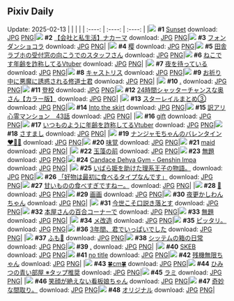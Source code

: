 ## Pixiv Daily
Update: 2025-02-13
|      |      |      |
| :----: | :----: | :----: |
|![](https://pixiv.microyu.workers.dev/c/240x480/img-master/img/2025/02/11/00/03/49/127109049_p0_master1200.jpg) **#1** [Sunset](https://www.pixiv.net/artworks/127109049) download: [JPG](https://pixiv.microyu.workers.dev/img-original/img/2025/02/11/00/03/49/127109049_p0.jpg) [PNG](https://pixiv.microyu.workers.dev/img-original/img/2025/02/11/00/03/49/127109049_p0.png)|![](https://pixiv.microyu.workers.dev/c/240x480/img-master/img/2025/02/11/12/00/20/127122096_p0_master1200.jpg) **#2** [【会社と私生活】ナカーマ](https://www.pixiv.net/artworks/127122096) download: [JPG](https://pixiv.microyu.workers.dev/img-original/img/2025/02/11/12/00/20/127122096_p0.jpg) [PNG](https://pixiv.microyu.workers.dev/img-original/img/2025/02/11/12/00/20/127122096_p0.png)|![](https://pixiv.microyu.workers.dev/c/240x480/img-master/img/2025/02/11/20/30/02/127135739_p0_master1200.jpg) **#3** [フォンダンショコラ](https://www.pixiv.net/artworks/127135739) download: [JPG](https://pixiv.microyu.workers.dev/img-original/img/2025/02/11/20/30/02/127135739_p0.jpg) [PNG](https://pixiv.microyu.workers.dev/img-original/img/2025/02/11/20/30/02/127135739_p0.png)|
|![](https://pixiv.microyu.workers.dev/c/240x480/img-master/img/2025/02/11/00/19/28/127109700_p0_master1200.jpg) **#4** [樱](https://www.pixiv.net/artworks/127109700) download: [JPG](https://pixiv.microyu.workers.dev/img-original/img/2025/02/11/00/19/28/127109700_p0.jpg) [PNG](https://pixiv.microyu.workers.dev/img-original/img/2025/02/11/00/19/28/127109700_p0.png)|![](https://pixiv.microyu.workers.dev/c/240x480/img-master/img/2025/02/11/20/09/49/127135036_p0_master1200.jpg) **#5** [田舎ラブホの受付窓の向こうでのスタッフさん](https://www.pixiv.net/artworks/127135036) download: [JPG](https://pixiv.microyu.workers.dev/img-original/img/2025/02/11/20/09/49/127135036_p0.jpg) [PNG](https://pixiv.microyu.workers.dev/img-original/img/2025/02/11/20/09/49/127135036_p0.png)|![](https://pixiv.microyu.workers.dev/c/240x480/img-master/img/2025/02/11/21/26/59/127137872_p0_master1200.jpg) **#6** [ねこです年齢を詐称してるVtuber](https://www.pixiv.net/artworks/127137872) download: [JPG](https://pixiv.microyu.workers.dev/img-original/img/2025/02/11/21/26/59/127137872_p0.jpg) [PNG](https://pixiv.microyu.workers.dev/img-original/img/2025/02/11/21/26/59/127137872_p0.png)|
|![](https://pixiv.microyu.workers.dev/c/240x480/img-master/img/2025/02/12/07/30/05/127152605_p0_master1200.jpg) **#7** [夜を待っている](https://www.pixiv.net/artworks/127152605) download: [JPG](https://pixiv.microyu.workers.dev/img-original/img/2025/02/12/07/30/05/127152605_p0.jpg) [PNG](https://pixiv.microyu.workers.dev/img-original/img/2025/02/12/07/30/05/127152605_p0.png)|![](https://pixiv.microyu.workers.dev/c/240x480/img-master/img/2025/02/12/00/00/17/127144091_p0_master1200.jpg) **#8** [キャストリス](https://www.pixiv.net/artworks/127144091) download: [JPG](https://pixiv.microyu.workers.dev/img-original/img/2025/02/12/00/00/17/127144091_p0.jpg) [PNG](https://pixiv.microyu.workers.dev/img-original/img/2025/02/12/00/00/17/127144091_p0.png)|![](https://pixiv.microyu.workers.dev/c/240x480/img-master/img/2025/02/11/20/05/09/127134877_p0_master1200.jpg) **#9** [お祈り中に悪魔に誘惑される修道士君](https://www.pixiv.net/artworks/127134877) download: [JPG](https://pixiv.microyu.workers.dev/img-original/img/2025/02/11/20/05/09/127134877_p0.jpg) [PNG](https://pixiv.microyu.workers.dev/img-original/img/2025/02/11/20/05/09/127134877_p0.png)|
|![](https://pixiv.microyu.workers.dev/c/240x480/img-master/img/2025/02/12/19/57/59/127166786_p0_master1200.jpg) **#10** [.](https://www.pixiv.net/artworks/127166786) download: [JPG](https://pixiv.microyu.workers.dev/img-original/img/2025/02/12/19/57/59/127166786_p0.jpg) [PNG](https://pixiv.microyu.workers.dev/img-original/img/2025/02/12/19/57/59/127166786_p0.png)|![](https://pixiv.microyu.workers.dev/c/240x480/img-master/img/2025/02/11/00/01/27/127108834_p0_master1200.jpg) **#11** [登校](https://www.pixiv.net/artworks/127108834) download: [JPG](https://pixiv.microyu.workers.dev/img-original/img/2025/02/11/00/01/27/127108834_p0.jpg) [PNG](https://pixiv.microyu.workers.dev/img-original/img/2025/02/11/00/01/27/127108834_p0.png)|![](https://pixiv.microyu.workers.dev/c/240x480/img-master/img/2025/02/11/00/05/03/127109123_p0_master1200.jpg) **#12** [24時間シャッターチャンスな奥さん【カラー版】](https://www.pixiv.net/artworks/127109123) download: [JPG](https://pixiv.microyu.workers.dev/img-original/img/2025/02/11/00/05/03/127109123_p0.jpg) [PNG](https://pixiv.microyu.workers.dev/img-original/img/2025/02/11/00/05/03/127109123_p0.png)|
|![](https://pixiv.microyu.workers.dev/c/240x480/img-master/img/2025/02/11/20/51/41/127136453_p0_master1200.jpg) **#13** [スターレイルまとめ③](https://www.pixiv.net/artworks/127136453) download: [JPG](https://pixiv.microyu.workers.dev/img-original/img/2025/02/11/20/51/41/127136453_p0.jpg) [PNG](https://pixiv.microyu.workers.dev/img-original/img/2025/02/11/20/51/41/127136453_p0.png)|![](https://pixiv.microyu.workers.dev/c/240x480/img-master/img/2025/02/11/17/43/00/127130153_p0_master1200.jpg) **#14** [Into the skirt](https://www.pixiv.net/artworks/127130153) download: [JPG](https://pixiv.microyu.workers.dev/img-original/img/2025/02/11/17/43/00/127130153_p0.jpg) [PNG](https://pixiv.microyu.workers.dev/img-original/img/2025/02/11/17/43/00/127130153_p0.png)|![](https://pixiv.microyu.workers.dev/c/240x480/img-master/img/2025/02/11/17/15/06/127129389_p0_master1200.jpg) **#15** [訳アリ心霊マンション　43話](https://www.pixiv.net/artworks/127129389) download: [JPG](https://pixiv.microyu.workers.dev/img-original/img/2025/02/11/17/15/06/127129389_p0.jpg) [PNG](https://pixiv.microyu.workers.dev/img-original/img/2025/02/11/17/15/06/127129389_p0.png)|
|![](https://pixiv.microyu.workers.dev/c/240x480/img-master/img/2025/02/11/18/40/17/127132079_p0_master1200.jpg) **#16** [gift](https://www.pixiv.net/artworks/127132079) download: [JPG](https://pixiv.microyu.workers.dev/img-original/img/2025/02/11/18/40/17/127132079_p0.jpg) [PNG](https://pixiv.microyu.workers.dev/img-original/img/2025/02/11/18/40/17/127132079_p0.png)|![](https://pixiv.microyu.workers.dev/c/240x480/img-master/img/2025/02/12/21/08/36/127169441_p0_master1200.jpg) **#17** [いつものように年齢を詐称してるVtuber](https://www.pixiv.net/artworks/127169441) download: [JPG](https://pixiv.microyu.workers.dev/img-original/img/2025/02/12/21/08/36/127169441_p0.jpg) [PNG](https://pixiv.microyu.workers.dev/img-original/img/2025/02/12/21/08/36/127169441_p0.png)|![](https://pixiv.microyu.workers.dev/c/240x480/img-master/img/2025/02/12/02/00/34/127148184_p0_master1200.jpg) **#18** [さすまし](https://www.pixiv.net/artworks/127148184) download: [JPG](https://pixiv.microyu.workers.dev/img-original/img/2025/02/12/02/00/34/127148184_p0.jpg) [PNG](https://pixiv.microyu.workers.dev/img-original/img/2025/02/12/02/00/34/127148184_p0.png)|
|![](https://pixiv.microyu.workers.dev/c/240x480/img-master/img/2025/02/11/01/30/01/127111826_p0_master1200.jpg) **#19** [ナンジャモちゃんのバレンタイン❤️🫶🍫](https://www.pixiv.net/artworks/127111826) download: [JPG](https://pixiv.microyu.workers.dev/img-original/img/2025/02/11/01/30/01/127111826_p0.jpg) [PNG](https://pixiv.microyu.workers.dev/img-original/img/2025/02/11/01/30/01/127111826_p0.png)|![](https://pixiv.microyu.workers.dev/c/240x480/img-master/img/2025/02/11/12/10/59/127122423_p0_master1200.jpg) **#20** [味覚](https://www.pixiv.net/artworks/127122423) download: [JPG](https://pixiv.microyu.workers.dev/img-original/img/2025/02/11/12/10/59/127122423_p0.jpg) [PNG](https://pixiv.microyu.workers.dev/img-original/img/2025/02/11/12/10/59/127122423_p0.png)|![](https://pixiv.microyu.workers.dev/c/240x480/img-master/img/2025/02/12/00/00/11/127144058_p0_master1200.jpg) **#21** [maid](https://www.pixiv.net/artworks/127144058) download: [JPG](https://pixiv.microyu.workers.dev/img-original/img/2025/02/12/00/00/11/127144058_p0.jpg) [PNG](https://pixiv.microyu.workers.dev/img-original/img/2025/02/12/00/00/11/127144058_p0.png)|
|![](https://pixiv.microyu.workers.dev/c/240x480/img-master/img/2025/02/11/09/32/31/127118787_p0_master1200.jpg) **#22** [玉藻の前](https://www.pixiv.net/artworks/127118787) download: [JPG](https://pixiv.microyu.workers.dev/img-original/img/2025/02/11/09/32/31/127118787_p0.jpg) [PNG](https://pixiv.microyu.workers.dev/img-original/img/2025/02/11/09/32/31/127118787_p0.png)|![](https://pixiv.microyu.workers.dev/c/240x480/img-master/img/2025/02/11/00/00/29/127108675_p0_master1200.jpg) **#23** [無題](https://www.pixiv.net/artworks/127108675) download: [JPG](https://pixiv.microyu.workers.dev/img-original/img/2025/02/11/00/00/29/127108675_p0.jpg) [PNG](https://pixiv.microyu.workers.dev/img-original/img/2025/02/11/00/00/29/127108675_p0.png)|![](https://pixiv.microyu.workers.dev/c/240x480/img-master/img/2025/02/11/02/04/13/127112698_p0_master1200.jpg) **#24** [Candace Dehya Gym - Genshin Impa](https://www.pixiv.net/artworks/127112698) download: [JPG](https://pixiv.microyu.workers.dev/img-original/img/2025/02/11/02/04/13/127112698_p0.jpg) [PNG](https://pixiv.microyu.workers.dev/img-original/img/2025/02/11/02/04/13/127112698_p0.png)|
|![](https://pixiv.microyu.workers.dev/c/240x480/img-master/img/2025/02/12/19/50/27/127166575_p0_master1200.jpg) **#25** [いばら姫を助けた理系王子の物語。](https://www.pixiv.net/artworks/127166575) download: [JPG](https://pixiv.microyu.workers.dev/img-original/img/2025/02/12/19/50/27/127166575_p0.jpg) [PNG](https://pixiv.microyu.workers.dev/img-original/img/2025/02/12/19/50/27/127166575_p0.png)|![](https://pixiv.microyu.workers.dev/c/240x480/img-master/img/2025/02/11/02/28/26/127113236_p0_master1200.jpg) **#26** [「好物は最初に食べるタイプなんです」](https://www.pixiv.net/artworks/127113236) download: [JPG](https://pixiv.microyu.workers.dev/img-original/img/2025/02/11/02/28/26/127113236_p0.jpg) [PNG](https://pixiv.microyu.workers.dev/img-original/img/2025/02/11/02/28/26/127113236_p0.png)|![](https://pixiv.microyu.workers.dev/c/240x480/img-master/img/2025/02/11/00/00/58/127108768_p0_master1200.jpg) **#27** [甘いものの食べすぎですねー。](https://www.pixiv.net/artworks/127108768) download: [JPG](https://pixiv.microyu.workers.dev/img-original/img/2025/02/11/00/00/58/127108768_p0.jpg) [PNG](https://pixiv.microyu.workers.dev/img-original/img/2025/02/11/00/00/58/127108768_p0.png)|
|![](https://pixiv.microyu.workers.dev/c/240x480/img-master/img/2025/02/11/00/00/10/127108571_p0_master1200.jpg) **#28** [💝](https://www.pixiv.net/artworks/127108571) download: [JPG](https://pixiv.microyu.workers.dev/img-original/img/2025/02/11/00/00/10/127108571_p0.jpg) [PNG](https://pixiv.microyu.workers.dev/img-original/img/2025/02/11/00/00/10/127108571_p0.png)|![](https://pixiv.microyu.workers.dev/c/240x480/img-master/img/2025/02/12/14/46/39/127159271_p0_master1200.jpg) **#29** [画画](https://www.pixiv.net/artworks/127159271) download: [JPG](https://pixiv.microyu.workers.dev/img-original/img/2025/02/12/14/46/39/127159271_p0.jpg) [PNG](https://pixiv.microyu.workers.dev/img-original/img/2025/02/12/14/46/39/127159271_p0.png)|![](https://pixiv.microyu.workers.dev/c/240x480/img-master/img/2025/02/11/12/51/25/127123304_p0_master1200.jpg) **#30** [夜更かしわんちゃん](https://www.pixiv.net/artworks/127123304) download: [JPG](https://pixiv.microyu.workers.dev/img-original/img/2025/02/11/12/51/25/127123304_p0.jpg) [PNG](https://pixiv.microyu.workers.dev/img-original/img/2025/02/11/12/51/25/127123304_p0.png)|
|![](https://pixiv.microyu.workers.dev/c/240x480/img-master/img/2025/02/11/00/02/38/127108952_p0_master1200.jpg) **#31** [今世こそ口説き落とす](https://www.pixiv.net/artworks/127108952) download: [JPG](https://pixiv.microyu.workers.dev/img-original/img/2025/02/11/00/02/38/127108952_p0.jpg) [PNG](https://pixiv.microyu.workers.dev/img-original/img/2025/02/11/00/02/38/127108952_p0.png)|![](https://pixiv.microyu.workers.dev/c/240x480/img-master/img/2025/02/12/20/00/50/127166998_p0_master1200.jpg) **#32** [本屋さんの百合コーナーで](https://www.pixiv.net/artworks/127166998) download: [JPG](https://pixiv.microyu.workers.dev/img-original/img/2025/02/12/20/00/50/127166998_p0.jpg) [PNG](https://pixiv.microyu.workers.dev/img-original/img/2025/02/12/20/00/50/127166998_p0.png)|![](https://pixiv.microyu.workers.dev/c/240x480/img-master/img/2025/02/11/20/54/48/127136570_p0_master1200.jpg) **#33** [無題](https://www.pixiv.net/artworks/127136570) download: [JPG](https://pixiv.microyu.workers.dev/img-original/img/2025/02/11/20/54/48/127136570_p0.jpg) [PNG](https://pixiv.microyu.workers.dev/img-original/img/2025/02/11/20/54/48/127136570_p0.png)|
|![](https://pixiv.microyu.workers.dev/c/240x480/img-master/img/2025/02/11/22/24/37/127140247_p0_master1200.jpg) **#34** [メ改造](https://www.pixiv.net/artworks/127140247) download: [JPG](https://pixiv.microyu.workers.dev/img-original/img/2025/02/11/22/24/37/127140247_p0.jpg) [PNG](https://pixiv.microyu.workers.dev/img-original/img/2025/02/11/22/24/37/127140247_p0.png)|![](https://pixiv.microyu.workers.dev/c/240x480/img-master/img/2025/02/12/09/30/02/127153706_p0_master1200.jpg) **#35** [ピッタリ。](https://www.pixiv.net/artworks/127153706) download: [JPG](https://pixiv.microyu.workers.dev/img-original/img/2025/02/12/09/30/02/127153706_p0.jpg) [PNG](https://pixiv.microyu.workers.dev/img-original/img/2025/02/12/09/30/02/127153706_p0.png)|![](https://pixiv.microyu.workers.dev/c/240x480/img-master/img/2025/02/11/10/55/20/127120649_p0_master1200.jpg) **#36** [3年間、君でいっぱいでした](https://www.pixiv.net/artworks/127120649) download: [JPG](https://pixiv.microyu.workers.dev/img-original/img/2025/02/11/10/55/20/127120649_p0.jpg) [PNG](https://pixiv.microyu.workers.dev/img-original/img/2025/02/11/10/55/20/127120649_p0.png)|
|![](https://pixiv.microyu.workers.dev/c/240x480/img-master/img/2025/02/11/01/28/29/127111791_p0_master1200.jpg) **#37** [ふも💢](https://www.pixiv.net/artworks/127111791) download: [JPG](https://pixiv.microyu.workers.dev/img-original/img/2025/02/11/01/28/29/127111791_p0.jpg) [PNG](https://pixiv.microyu.workers.dev/img-original/img/2025/02/11/01/28/29/127111791_p0.png)|![](https://pixiv.microyu.workers.dev/c/240x480/img-master/img/2025/02/12/00/25/23/127145323_p0_master1200.jpg) **#38** [シッテムの箱の日常](https://www.pixiv.net/artworks/127145323) download: [JPG](https://pixiv.microyu.workers.dev/img-original/img/2025/02/12/00/25/23/127145323_p0.jpg) [PNG](https://pixiv.microyu.workers.dev/img-original/img/2025/02/12/00/25/23/127145323_p0.png)|![](https://pixiv.microyu.workers.dev/c/240x480/img-master/img/2025/02/12/14/43/54/127159231_p0_master1200.jpg) **#39** [.](https://www.pixiv.net/artworks/127159231) download: [JPG](https://pixiv.microyu.workers.dev/img-original/img/2025/02/12/14/43/54/127159231_p0.jpg) [PNG](https://pixiv.microyu.workers.dev/img-original/img/2025/02/12/14/43/54/127159231_p0.png)|
|![](https://pixiv.microyu.workers.dev/c/240x480/img-master/img/2025/02/11/13/00/13/127123482_p0_master1200.jpg) **#40** [SKEB](https://www.pixiv.net/artworks/127123482) download: [JPG](https://pixiv.microyu.workers.dev/img-original/img/2025/02/11/13/00/13/127123482_p0.jpg) [PNG](https://pixiv.microyu.workers.dev/img-original/img/2025/02/11/13/00/13/127123482_p0.png)|![](https://pixiv.microyu.workers.dev/c/240x480/img-master/img/2025/02/11/21/21/00/127137654_p0_master1200.jpg) **#41** [no title](https://www.pixiv.net/artworks/127137654) download: [JPG](https://pixiv.microyu.workers.dev/img-original/img/2025/02/11/21/21/00/127137654_p0.jpg) [PNG](https://pixiv.microyu.workers.dev/img-original/img/2025/02/11/21/21/00/127137654_p0.png)|![](https://pixiv.microyu.workers.dev/c/240x480/img-master/img/2025/02/11/21/34/53/127138183_p0_master1200.jpg) **#42** [残機無限ちゃん](https://www.pixiv.net/artworks/127138183) download: [JPG](https://pixiv.microyu.workers.dev/img-original/img/2025/02/11/21/34/53/127138183_p0.jpg) [PNG](https://pixiv.microyu.workers.dev/img-original/img/2025/02/11/21/34/53/127138183_p0.png)|
|![](https://pixiv.microyu.workers.dev/c/240x480/img-master/img/2025/02/11/20/34/30/127135898_p0_master1200.jpg) **#43** [🍀cm🍀](https://www.pixiv.net/artworks/127135898) download: [JPG](https://pixiv.microyu.workers.dev/img-original/img/2025/02/11/20/34/30/127135898_p0.jpg) [PNG](https://pixiv.microyu.workers.dev/img-original/img/2025/02/11/20/34/30/127135898_p0.png)|![](https://pixiv.microyu.workers.dev/c/240x480/img-master/img/2025/02/12/17/00/06/127161715_p0_master1200.jpg) **#44** [ひみつの青い部屋 ※タップ推奨](https://www.pixiv.net/artworks/127161715) download: [JPG](https://pixiv.microyu.workers.dev/img-original/img/2025/02/12/17/00/06/127161715_p0.jpg) [PNG](https://pixiv.microyu.workers.dev/img-original/img/2025/02/12/17/00/06/127161715_p0.png)|![](https://pixiv.microyu.workers.dev/c/240x480/img-master/img/2025/02/11/00/00/24/127108648_p0_master1200.jpg) **#45** [ラミ](https://www.pixiv.net/artworks/127108648) download: [JPG](https://pixiv.microyu.workers.dev/img-original/img/2025/02/11/00/00/24/127108648_p0.jpg) [PNG](https://pixiv.microyu.workers.dev/img-original/img/2025/02/11/00/00/24/127108648_p0.png)|
|![](https://pixiv.microyu.workers.dev/c/240x480/img-master/img/2025/02/11/15/00/48/127126200_p0_master1200.jpg) **#46** [笑顔が絶えない看板娘ちゃん](https://www.pixiv.net/artworks/127126200) download: [JPG](https://pixiv.microyu.workers.dev/img-original/img/2025/02/11/15/00/48/127126200_p0.jpg) [PNG](https://pixiv.microyu.workers.dev/img-original/img/2025/02/11/15/00/48/127126200_p0.png)|![](https://pixiv.microyu.workers.dev/c/240x480/img-master/img/2025/02/12/15/08/15/127159602_p0_master1200.jpg) **#47** [奇妙な間取り。](https://www.pixiv.net/artworks/127159602) download: [JPG](https://pixiv.microyu.workers.dev/img-original/img/2025/02/12/15/08/15/127159602_p0.jpg) [PNG](https://pixiv.microyu.workers.dev/img-original/img/2025/02/12/15/08/15/127159602_p0.png)|![](https://pixiv.microyu.workers.dev/c/240x480/img-master/img/2025/02/11/19/21/52/127133380_p0_master1200.jpg) **#48** [オリジナル](https://www.pixiv.net/artworks/127133380) download: [JPG](https://pixiv.microyu.workers.dev/img-original/img/2025/02/11/19/21/52/127133380_p0.jpg) [PNG](https://pixiv.microyu.workers.dev/img-original/img/2025/02/11/19/21/52/127133380_p0.png)|
